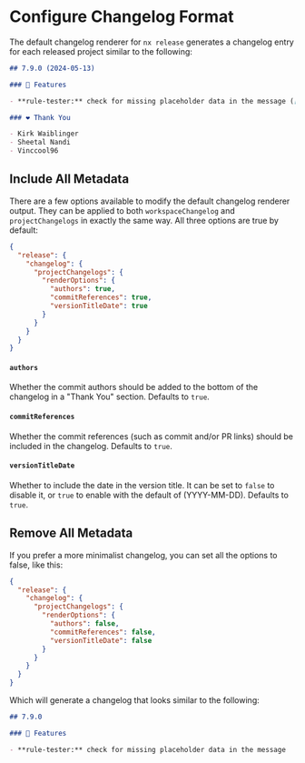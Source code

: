 # Configure Changelog Format

The default changelog renderer for `nx release` generates a changelog entry for each released project similar to the following:

```md
## 7.9.0 (2024-05-13)

### 🚀 Features

- **rule-tester:** check for missing placeholder data in the message ([#9039](https://github.com/typescript-eslint/typescript-eslint/pull/9039))

### ❤️ Thank You

- Kirk Waiblinger
- Sheetal Nandi
- Vinccool96
```

## Include All Metadata

There are a few options available to modify the default changelog renderer output. They can be applied to both `workspaceChangelog` and `projectChangelogs` in exactly the same way. All three options are true by default:

```json
{
  "release": {
    "changelog": {
      "projectChangelogs": {
        "renderOptions": {
          "authors": true,
          "commitReferences": true,
          "versionTitleDate": true
        }
      }
    }
  }
}
```

#### `authors`

Whether the commit authors should be added to the bottom of the changelog in a "Thank You" section. Defaults to `true`.

#### `commitReferences`

Whether the commit references (such as commit and/or PR links) should be included in the changelog. Defaults to `true`.

#### `versionTitleDate`

Whether to include the date in the version title. It can be set to `false` to disable it, or `true` to enable with the default of (YYYY-MM-DD). Defaults to `true`.

## Remove All Metadata

If you prefer a more minimalist changelog, you can set all the options to false, like this:

```json
{
  "release": {
    "changelog": {
      "projectChangelogs": {
        "renderOptions": {
          "authors": false,
          "commitReferences": false,
          "versionTitleDate": false
        }
      }
    }
  }
}
```

Which will generate a changelog that looks similar to the following:

```md
## 7.9.0

### 🚀 Features

- **rule-tester:** check for missing placeholder data in the message
```

